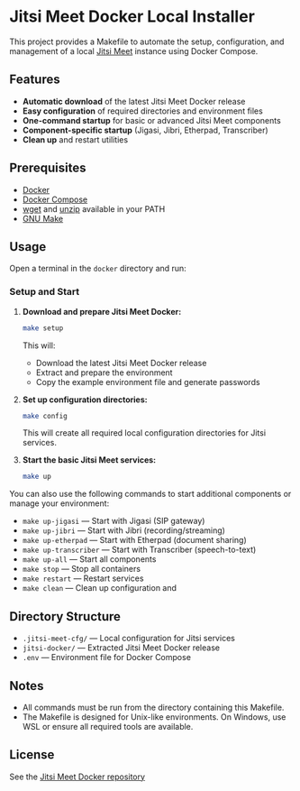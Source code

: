 # Jitsi Meet Docker Local Installer

This project provides a Makefile to automate the setup, configuration, and management of a local [Jitsi Meet](https://jitsi.org/) instance using Docker Compose.

## Features

- **Automatic download** of the latest Jitsi Meet Docker release
- **Easy configuration** of required directories and environment files
- **One-command startup** for basic or advanced Jitsi Meet components
- **Component-specific startup** (Jigasi, Jibri, Etherpad, Transcriber)
- **Clean up** and restart utilities

## Prerequisites

- [Docker](https://www.docker.com/)
- [Docker Compose](https://docs.docker.com/compose/)
- [wget](https://eternallybored.org/misc/wget/) and [unzip](https://infozip.sourceforge.net/) available in your PATH
- [GNU Make](https://www.gnu.org/software/make/)

## Usage

Open a terminal in the `docker` directory and run:

### Setup and Start

1. **Download and prepare Jitsi Meet Docker:**
   ```sh
   make setup
   ```
   This will:
   - Download the latest Jitsi Meet Docker release
   - Extract and prepare the environment
   - Copy the example environment file and generate passwords

2. **Set up configuration directories:**
   ```sh
   make config
   ```
   This will create all required local configuration directories for Jitsi services.

3. **Start the basic Jitsi Meet services:**
   ```sh
   make up
   ```

You can also use the following commands to start additional components or manage your environment:
- `make up-jigasi` — Start with Jigasi (SIP gateway)
- `make up-jibri` — Start with Jibri (recording/streaming)
- `make up-etherpad` — Start with Etherpad (document sharing)
- `make up-transcriber` — Start with Transcriber (speech-to-text)
- `make up-all` — Start all components
- `make stop` — Stop all containers
- `make restart` — Restart services
- `make clean` — Clean up configuration and
## Directory Structure

- `.jitsi-meet-cfg/` — Local configuration for Jitsi services
- `jitsi-docker/` — Extracted Jitsi Meet Docker release
- `.env` — Environment file for Docker Compose

## Notes

- All commands must be run from the directory containing this Makefile.
- The Makefile is designed for Unix-like environments. On Windows, use WSL or ensure all required tools are available.

## License

See the [Jitsi Meet Docker repository](https://github.com/jitsi/docker-jitsi-meet)
